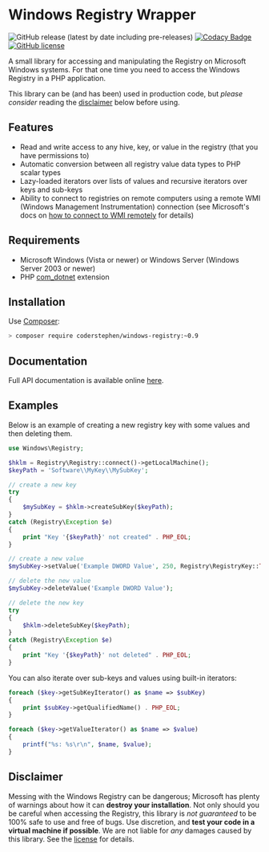# Windows Registry Wrapper
![GitHub release (latest by date including pre-releases)](https://img.shields.io/github/v/release/digilive/windows-registry?include_prereleases)
[![Codacy Badge](https://app.codacy.com/project/badge/Grade/99a5eba931544d3d87b30e1f5999d6aa)](https://www.codacy.com/manual/DigiLive/windows-registry?utm_source=github.com&amp;utm_medium=referral&amp;utm_content=DigiLive/windows-registry&amp;utm_campaign=Badge_Grade)
[![GitHub license](https://img.shields.io/github/license/DigiLive/windows-registry)](https://github.com/DigiLive/windows-registry/blob/master/LICENSE)

A small library for accessing and manipulating the Registry on Microsoft Windows systems. For that one time you need to 
access the Windows Registry in a PHP application.

This library can be (and has been) used in production code, but *please consider* reading the [disclaimer](#disclaimer) 
below before using.

## Features
-   Read and write access to any hive, key, or value in the registry (that you have permissions to)
-   Automatic conversion between all registry value data types to PHP scalar types
-   Lazy-loaded iterators over lists of values and recursive iterators over keys and sub-keys
-   Ability to connect to registries on remote computers using a remote WMI (Windows Management Instrumentation) connection (see Microsoft's docs on [how to connect to WMI remotely](https://msdn.microsoft.com/en-us/library/aa389290%28v=vs.85%29.aspx) for details)

## Requirements
-   Microsoft Windows (Vista or newer) or Windows Server (Windows Server 2003 or newer)
-   PHP [com_dotnet](http://php.net/manual/en/book.com.php) extension

## Installation
Use [Composer](http://getcomposer.org):

```sh
> composer require coderstephen/windows-registry:~0.9
```

## Documentation
Full API documentation is available online [here](https://docs.microsoft.com/en-us/previous-versions/windows/desktop/regprov/stdregprov).

## Examples
Below is an example of creating a new registry key with some values and then deleting them.

```php
use Windows\Registry;

$hklm = Registry\Registry::connect()->getLocalMachine();
$keyPath = 'Software\\MyKey\\MySubKey';

// create a new key
try
{
    $mySubKey = $hklm->createSubKey($keyPath);
}
catch (Registry\Exception $e)
{
    print "Key '{$keyPath}' not created" . PHP_EOL;
}

// create a new value
$mySubKey->setValue('Example DWORD Value', 250, Registry\RegistryKey::TYPE_DWORD);

// delete the new value
$mySubKey->deleteValue('Example DWORD Value');

// delete the new key
try
{
    $hklm->deleteSubKey($keyPath);
}
catch (Registry\Exception $e)
{
    print "Key '{$keyPath}' not deleted" . PHP_EOL;
}
```

You can also iterate over sub-keys and values using built-in iterators:

```php
foreach ($key->getSubKeyIterator() as $name => $subKey)
{
    print $subKey->getQualifiedName() . PHP_EOL;
}

foreach ($key->getValueIterator() as $name => $value)
{
    printf("%s: %s\r\n", $name, $value);
}
```

## Disclaimer
Messing with the Windows Registry can be dangerous; Microsoft has plenty of warnings about how it can **destroy your 
installation**. Not only should you be careful when accessing the Registry, this library is *not guaranteed* to be 100%
safe to use and free of bugs. Use discretion, and **test your code in a virtual machine if possible**. We are not liable 
for *any* damages caused by this library. See the [license](LICENSE) for details.
